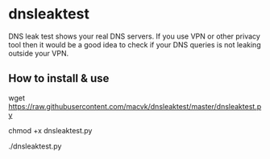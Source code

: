 # dnsleaktest
DNS leak test shows your real DNS servers. If you use VPN or other privacy tool then it would be a good idea to check if your DNS queries is not leaking outside your VPN.
                                                                                                           
## How to install & use                                                                                  

wget https://raw.githubusercontent.com/macvk/dnsleaktest/master/dnsleaktest.py

chmod +x dnsleaktest.py

./dnsleaktest.py
